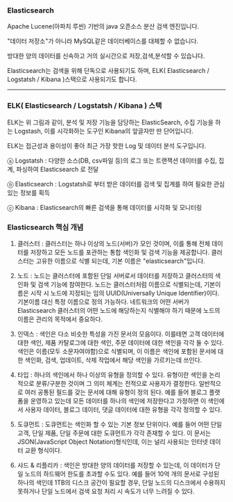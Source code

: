 ### Elasticsearch

Apache Lucene(아파치 루씬) 기반의 java 오픈소스 분산 검색 엔진입니다.

"데이터 저장소"가 아니라 MySQL같은 데이터베이스를 대체할 수 없습니다.

방대한 양의 데이터를 신속하고 거의 실시간으로 저장,검색,분석할 수 있습니다.

Elasticsearch는 검색을 위해 단독으로 사용되기도 하며, ELK( Elasticsearch / Logstatsh / Kibana )스택으로 사용되기도 합니다.

---

### ELK( Elasticsearch / Logstatsh / Kibana ) 스택

ELK는 위 그림과 같이, 분석 및 저장 기능을 담당하는 ElasticSearch, 수집 기능을 하는 Logstash, 이를 시각화하는 도구인 Kibana의 앞글자만 딴 단어입니다.

ELK는 접근성과 용이성이 좋아 최근 가장 핫한 Log 및 데이터 분석 도구입니다.

ⓐ Logstatsh
: 다양한 소스(DB, csv파일 등)의 로그 또는 트랜잭션 데이터를 수집, 집계, 파싱하여 Elasticsearch 로 전달

ⓑ Elasticsearch
: Logstatsh로 부터 받은 데이터를 검색 및 집계를 하여 필요한 관심 있는 정보를 획득

ⓒ Kibana
: Elasticsearch의 빠른 검색을 통해 데이터를 시각화 및 모니터링


### Elasticsearch 핵심 개념

1. 클러스터
: 클러스터는 하나 이상의 노드(서버)가 모인 것이며, 이를 통해 전체 데이터를 저장하고 모든 노드를 포관하는 통합 색인화 및 검색 기능을 제공합니다. 클러스터는 고유한 이름으로 식별 되는데, 기본 이름은 "elasticsearch"입니다.

2. 노드
: 노드는 클러스터에 포함된 단일 서버로서 데이터를 저장하고 클러스터의 색인화 및 검색 기능에 참여한다. 노드는 클러스터처럼 이름으로 식별되는데, 기본이름은 시작 시 노드에 지정되는 임의 UUID(Universally Unique Identifier)이다. 기본이름 대신 특정 이름으로 정의 가능하다. 네트워크의 어떤 서버가 Elasticsearch 클러스터의 어떤 노드에 해당하는지 식별해야 하기 때문에 노드의 이름은 관리의 목적에서 중요하다.

3. 인덱스
: 색인은 다소 비슷한 특성을 가진 문서의 모음이다. 이를테면 고객 데이터에 대한 색인, 제품 카탈로그에 대한 색인, 주문 데이터에 대한 색인을 각각 둘 수 있다. 색인은 이름(모두 소문자여야함)으로 식별되며, 이 이름은 색인에 포함된 문서에 대한 색인화, 검색, 업데이트, 삭제 작업에서 해당 색인을 가르키는데 쓰인다.

4. 타입
: 하나의 색인에서 하나 이상의 유형을 정의할 수 있다. 유형이란 색인을 논리적으로 분류/구분한 것이며 그 의미 체계는 전적으로 사용자가 결정한다. 일반적으로 여러 공통된 필드를 갖는 문서에 대해 유형이 정의 된다. 예를 들어 블로그 플랫폼을 운영하고 있는데 모든 데이터를 하나의 색인에 저장한다고 가정하면 이 색인에서 사용자 데이터, 블로그 데이터, 댓글 데이터에 대한 유형을 각각 정의할 수 있다.

5. 도큐먼트
: 도큐먼트는 색인화 할 수 있는 기본 정보 단위이다. 예를 들어 어떤 단일 고객, 단일 제품, 단일 주문에 대한 도큐먼트가 각각 존재할 수 있다. 이 문서는 JSON(JavaScript Object Notation)형식인데, 이는 널리 사용되는 인터넷 데이터 교환 형식이다.

6. 샤드 & 리플리카
: 색인은 방대한 양의 데이터를 저장할 수 있는데, 이 데이터가 단일 노드의 하드웨어 한도를 초과할 수도 있다. 예를 들어 10억 개의 문서로 구성된 하나의 색인데 1TB의 디스크 공간이 필요할 경우, 단일 노드의 디스크에서 수용하지 못하거나 단일 노드에서 검색 요청 처리 시 속도가 너무 느려질 수 있다.